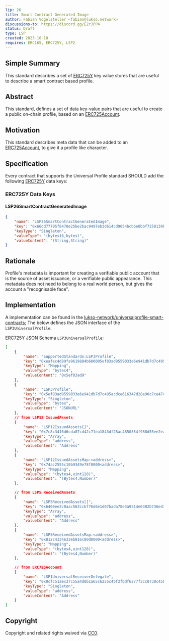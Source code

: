 ```yaml
---
lip: 26
title: Smart Contract Generated Image
author: Fabian Vogelsteller <fabian@lukso.network> 
discussions-to: https://discord.gg/E2rJPP4
status: Draft
type: LSP
created: 2023-10-18
requires: ERC165, ERC725Y, LSP2
---
```



## Simple Summary

This standard describes a set of [ERC725Y](https://github.com/ethereum/EIPs/blob/master/EIPS/eip-725.md) key value stores that are useful to describe a smart contract based profile.
 
## Abstract

This standard, defines a set of data key-value pairs that are useful to create a public on-chain profile, based on an [ERC725Account](./LSP-0-ERC725Account.md).

## Motivation

This standard describes meta data that can be added to an [ERC725Account](https://github.com/lukso-network/LIPs/blob/master/LSPs/LSP-0-ERC725Account.md), to give it a profile like character.

## Specification

Every contract that supports the Universal Profile standard SHOULD add the following [ERC725Y](https://github.com/ethereum/EIPs/blob/master/EIPS/eip-725.md) data keys:

### ERC725Y Data Keys


<!-- #### SupportedStandards:LSP26SmartContractGeneratedImage

The supported standard SHOULD be `LSP26SmartContractGeneratedImage`

```json
{
    "name": "SupportedStandards:LSP26SmartContractGeneratedImage,
    "key": "0xeafec4d89fa9619884b6000066dd77705f8478e25be2bac9497eb3d614cd9054",
    "keyType": "Mapping",
    "valueType": "bytes4",
    "valueContent": "0xeafec4d8"
}
``` -->


#### LSP26SmartContractGeneratedImage


```json
{
    "name": "LSP26SmartContractGeneratedImage",
    "key": "0x66dd77705f8478e25be2bac9497eb3d614cd9054bcbbe0bbf7258139b6b06bd6",
    "keyType": "Singleton",
    "valueType": "(bytes16,bytes)",
    "valueContent": "(String,String)"
}
```


## Rationale

Profile's metadata is important for creating a verifiable public account that is the source of asset issuance,
or a verifiable public appearance. This metadata does not need to belong to a real world person, but gives the account a "recognisable face".

## Implementation

A implementation can be found in the [lukso-network/universalprofile-smart-contracts](https://github.com/lukso-network/lsp-universalprofile-smart-contracts/blob/main/contracts/UniversalProfile.sol);
The below defines the JSON interface of the `LSP3UniversalProfile`.

ERC725Y JSON Schema `LSP3UniversalProfile`:

```json
[
    {
        "name": "SupportedStandards:LSP3Profile",
        "key": "0xeafec4d89fa9619884b600005ef83ad9559033e6e941db7d7c495acdce616347",
        "keyType": "Mapping",
        "valueType": "bytes4",
        "valueContent": "0x5ef83ad9"
    },
    {
        "name": "LSP3Profile",
        "key": "0x5ef83ad9559033e6e941db7d7c495acdce616347d28e90c7ce47cbfcfcad3bc5",
        "keyType": "Singleton",
        "valueType": "bytes",
        "valueContent": "JSONURL"
    },
    // from LSP12 IssuedAssets
    {
        "name": "LSP12IssuedAssets[]",
        "key": "0x7c8c3416d6cda87cd42c71ea1843df28ac4850354f988d55ee2eaa47b6dc05cd",
        "keyType": "Array",
        "valueType": "address",
        "valueContent": "Address"
    },
    {
        "name": "LSP12IssuedAssetsMap:<address>",
        "key": "0x74ac2555c10b9349e78f0000<address>",
        "keyType": "Mapping",
        "valueType": "(bytes4,uint128)",
        "valueContent": "(Bytes4,Number)"
    },

    // from LSP5 ReceivedAssets
    {
        "name": "LSP5ReceivedAssets[]",
        "key": "0x6460ee3c0aac563ccbf76d6e1d07bada78e3a9514e6382b736ed3f478ab7b90b",
        "keyType": "Array",
        "valueType": "address",
        "valueContent": "Address"
    },
    {
        "name": "LSP5ReceivedAssetsMap:<address>",
        "key": "0x812c4334633eb816c80d0000<address>",
        "keyType": "Mapping",
        "valueType": "(bytes4,uint128)",
        "valueContent": "(Bytes4,Number)"
    },

    // from ERC725Account
    {
        "name": "LSP1UniversalReceiverDelegate",
        "key": "0x0cfc51aec37c55a4d0b1a65c6255c4bf2fbdf6277f3cc0730c45b828b6db8b47",
        "keyType": "Singleton",
        "valueType": "address",
        "valueContent": "Address"
    }
]
```

## Copyright

Copyright and related rights waived via [CC0](https://creativecommons.org/publicdomain/zero/1.0/).
